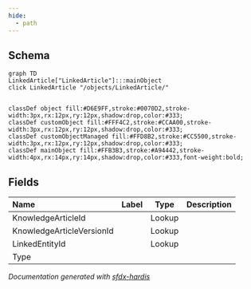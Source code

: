 ```yaml
---
hide:
  - path
---
```



## Schema

```mermaid
graph TD
LinkedArticle["LinkedArticle"]:::mainObject
click LinkedArticle "/objects/LinkedArticle/"


classDef object fill:#D6E9FF,stroke:#0070D2,stroke-width:3px,rx:12px,ry:12px,shadow:drop,color:#333;
classDef customObject fill:#FFF4C2,stroke:#CCAA00,stroke-width:3px,rx:12px,ry:12px,shadow:drop,color:#333;
classDef customObjectManaged fill:#FFD8B2,stroke:#CC5500,stroke-width:3px,rx:12px,ry:12px,shadow:drop,color:#333;
classDef mainObject fill:#FFB3B3,stroke:#A94442,stroke-width:4px,rx:14px,ry:14px,shadow:drop,color:#333,font-weight:bold;

```


<!-- Object description -->

## Fields

| Name      | Label | Type | Description |
| :-------- | :---- | :--: | :---------- | 
| KnowledgeArticleId |  | Lookup | <!-- --> |
| KnowledgeArticleVersionId |  | Lookup | <!-- --> |
| LinkedEntityId |  | Lookup | <!-- --> |
| Type |  |  | <!-- --> |








_Documentation generated with [sfdx-hardis](https://sfdx-hardis.cloudity.com)_
